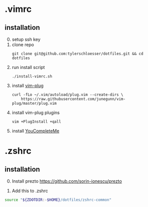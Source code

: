 # .vimrc

## installation
0. setup ssh key
1. clone repo
    ```
    git clone git@github.com:tylerschloesser/dotfiles.git && cd dotfiles
    ```
2. run install script
    ```
    ./install-vimrc.sh
    ```
3. install [vim-plug](https://github.com/junegunn/vim-plug)
    ```
    curl -fLo ~/.vim/autoload/plug.vim --create-dirs \
        https://raw.githubusercontent.com/junegunn/vim-plug/master/plug.vim
    ```
4. install vim-plug plugins
    ```
    vim +PlugInstall +qall
    ```
5. install [YouCompleteMe](https://github.com/Valloric/YouCompleteMe#installation)


# .zshrc

## installation

0. Install prezto https://github.com/sorin-ionescu/prezto

0. Add this to .zshrc

```sh
source "${ZDOTDIR:-$HOME}/dotfiles/zshrc-common"
```
